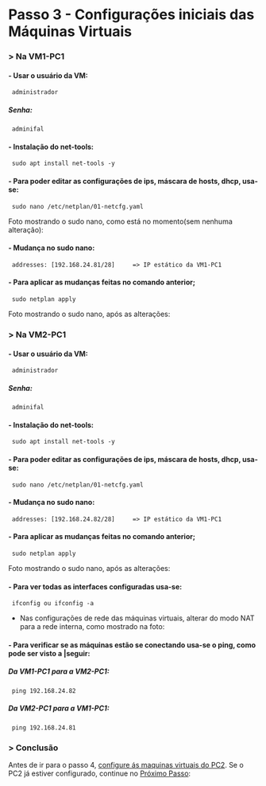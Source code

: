 # Passo 3 - Configurações iniciais das Máquinas Virtuais

### > Na VM1-PC1

#### - Usar o usuário da VM:
     administrador
##### Senha:
     adminifal

#### - Instalação do net-tools:
     sudo apt install net-tools -y  
 
#### - Para poder editar as configurações de ips, máscara de hosts, dhcp, usa-se:
     sudo nano /etc/netplan/01-netcfg.yaml
          
Foto mostrando o sudo nano, como está no momento(sem nenhuma alteração):

#### - Mudança no sudo nano:
     addresses: [192.168.24.81/28]     => IP estático da VM1-PC1

#### - Para aplicar as mudanças feitas no comando anterior;
     sudo netplan apply
Foto mostrando o sudo nano, após as alterações:

### > Na VM2-PC1

#### - Usar o usuário da VM:
     administrador
##### Senha:
     adminifal

#### - Instalação do net-tools:
     sudo apt install net-tools -y  
 
#### - Para poder editar as configurações de ips, máscara de hosts, dhcp, usa-se:
     sudo nano /etc/netplan/01-netcfg.yaml

#### - Mudança no sudo nano:
     addresses: [192.168.24.82/28]     => IP estático da VM1-PC1

#### - Para aplicar as mudanças feitas no comando anterior;
     sudo netplan apply
Foto mostrando o sudo nano, após as alterações:

#### - Para ver todas as interfaces configuradas usa-se:
     ifconfig ou ifconfig -a

* Nas configurações de rede das máquinas virtuais, alterar do modo NAT para a rede interna, como mostrado na foto:

#### - Para verificar se as máquinas estão se conectando usa-se o ping, como pode ser visto a |seguir:

##### Da VM1-PC1 para a VM2-PC1:
     ping 192.168.24.82
##### Da VM2-PC1 para a VM1-PC1:
     ping 192.168.24.81

### > Conclusão
Antes de ir para o passo 4, [configure ás maquinas virtuais do PC2](). Se o PC2 já estiver configurado, continue no [Próximo Passo](https://github.com/Josival/TrabalhoRedes/blob/main/Projeto/PC's/PC1-PC2/Passo4.md):
